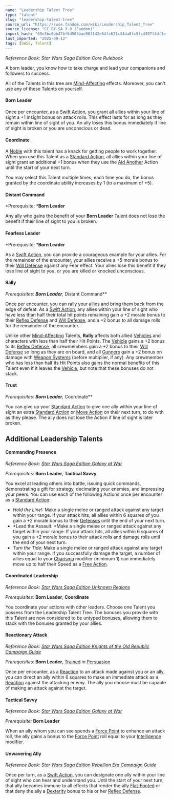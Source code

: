 ```yaml
---
name: "Leadership Talent Tree"
type: "talent"
slug: "leadership-talent-tree"
source_url: "https://swse.fandom.com/wiki/Leadership_Talent_Tree"
source_license: "CC BY-SA 3.0 (Fandom)"
import_hash: "65e3bc6bb47bf6d503bae98f142e64fc621c34da8fc5fc4397f4df1ef8692957"
last_imported: "2025-09-12"
tags: [SWSE, Talent]
---
```

*Reference Book: Star Wars Saga Edition Core Rulebook*

A born leader, you know how to take charge and lead your companions and followers to success.

All of the Talents in this tree are [Mind-Affecting](https://swse.fandom.com/wiki/Mind-Affecting) effects. Moreover, you can't use any of these Talents on yourself.

#### **Born Leader**
Once per encounter, as a [Swift Action](https://swse.fandom.com/wiki/Swift_Action), you grant all allies within your line of sight a +1 insight bonus on attack rolls. This effect lasts for as long as they remain within line of sight of you. An ally loses this bonus immediately if line of sight is broken or you are unconscious or dead.

#### **Coordinate**
A [Noble](https://swse.fandom.com/wiki/Noble) with this talent has a knack for getting people to work together. When you use this Talent as a [Standard Action](https://swse.fandom.com/wiki/Standard_Action), all allies within your line of sight grant an additional +1 bonus when they use the [Aid Another](https://swse.fandom.com/wiki/Aid_Another) Action until the start of your next turn.

You may select this Talent multiple times; each time you do, the bonus granted by the coordinate ability increases by 1 (to a maximum of +5).

#### **Distant Command**
*Prerequisite: ***Born Leader**

Any ally who gains the benefit of your **Born Leader** Talent does not lose the benefit if their line of sight to you is broken.

#### **Fearless Leader**
*Prerequisite: ***Born Leader**

As a [Swift Action](https://swse.fandom.com/wiki/Swift_Action), you can provide a courageous example for your allies. For the remainder of the encounter, your allies receive a +5 morale bonus to their [Will Defense](https://swse.fandom.com/wiki/Will_Defense) against any Fear effect. Your allies lose this benefit if they lose line of sight to you, or you are killed or knocked unconscious.

#### **Rally**
*Prerequisites: ***Born Leader**,** Distant Command**

Once per encounter, you can rally your allies and bring them back from the edge of defeat. As a [Swift Action](https://swse.fandom.com/wiki/Swift_Action), any allies within your line of sight who have less than half their total hit points remaining gain a +2 morale bonus to their [Reflex Defense](https://swse.fandom.com/wiki/Reflex_Defense) and [Will Defense](https://swse.fandom.com/wiki/Will_Defense), and a +2 bonus to all damage rolls for the remainder of the encounter.

Unlike other [Mind-Affecting](https://swse.fandom.com/wiki/Mind-Affecting) Talents, **Rally** affects both allied [Vehicles](https://swse.fandom.com/wiki/Vehicles) and characters with less than half their Hit Points. The [Vehicle](https://swse.fandom.com/wiki/Vehicle) gains a +2 bonus to its [Reflex Defense](https://swse.fandom.com/wiki/Reflex_Defense), all crewmembers gain a +2 bonus to their [Will Defense](https://swse.fandom.com/wiki/Will_Defense) so long as they are on board, and all [Gunners](https://swse.fandom.com/wiki/Gunners) gain a +2 bonus on damage with [Weapon Systems](https://swse.fandom.com/wiki/Weapon_Systems) (before multiplier, if any). Any crewmember who has less than half its Hit Points also gains the normal benefits of this Talent even if it leaves the [Vehicle](https://swse.fandom.com/wiki/Vehicle), but note that these bonuses do not stack.

#### **Trust**
*Prerequisites: ***Born Leader**,** Coordinate**

You can give up your [Standard Action](https://swse.fandom.com/wiki/Standard_Action) to give one ally within your line of sight an extra [Standard Action](https://swse.fandom.com/wiki/Standard_Action) or [Move Action](https://swse.fandom.com/wiki/Move_Action) on their next turn, to do with as they please. The ally does not lose the Action if line of sight is later broken.

## Additional Leadership Talents

#### **Commanding Presence**
*Reference Book: [Star Wars Saga Edition Galaxy at War](https://swse.fandom.com/wiki/Star_Wars_Saga_Edition_Galaxy_at_War)*

*Prerequisites:* **Born Leader**, **Tactical Savvy**

You excel at leading others into battle, issuing quick commands, demonstrating a gift for strategy, decimating your enemies, and impressing your peers. You can use each of the following Actions once per encounter as a [Standard Action](https://swse.fandom.com/wiki/Standard_Action):
- *Hold the Line!:* Make a single melee or ranged attack against any target within your range. If your attack hits, all allies within 6 squares of you gain a +2 morale bonus to their [Defenses](https://swse.fandom.com/wiki/Defenses) until the end of your next turn.
- *Lead the Assault: *Make a single melee or ranged attack against any target within your range. If your attack hits, all allies within 6 squares of you gain a +2 morale bonus to their attack rolls and damage rolls until the end of your next turn.
- *Turn the Tide:* Make a single melee or ranged attack against any target within your range. If you successfully damage the target, a number of allies equal to your [Charisma](https://swse.fandom.com/wiki/Charisma) modifier (minimum 1) can immediately move up to half their Speed as a [Free Action](https://swse.fandom.com/wiki/Free_Action).

#### **Coordinated Leadership**
*Reference Book: [Star Wars Saga Edition Unknown Regions](https://swse.fandom.com/wiki/Star_Wars_Saga_Edition_Unknown_Regions)*

*Prerequisites:* **Born Leader**, **Coordinate**

You coordinate your actions with other leaders. Choose one Talent you possess from the Leadership Talent Tree. The bonuses you provide with this Talent are now considered to be untyped bonuses, allowing them to stack with the bonuses granted by your allies.

#### **Reactionary Attack**
*Reference Book: [Star Wars Saga Edition Knights of the Old Republic Campaign Guide](https://swse.fandom.com/wiki/Star_Wars_Saga_Edition_Knights_of_the_Old_Republic_Campaign_Guide)*

*Prerequisites:* **Born Leader**, [Trained](https://swse.fandom.com/wiki/Trained) in [Persuasion](https://swse.fandom.com/wiki/Persuasion)

Once per encounter, as a [Reaction](https://swse.fandom.com/wiki/Reaction) to an attack made against you or an ally, you can direct an ally within 6 squares to make an immediate attack as a [Reaction](https://swse.fandom.com/wiki/Reaction) against the attacking enemy. The ally you choose must be capable of making an attack against the target.

#### **Tactical Savvy**
*Reference Book: [Star Wars Saga Edition Galaxy at War](https://swse.fandom.com/wiki/Star_Wars_Saga_Edition_Galaxy_at_War)*

*Prerequisite:* **Born Leader**

When an ally whom you can see spends a [Force Point](https://swse.fandom.com/wiki/Force_Point) to enhance an attack roll, the ally gains a bonus to the [Force Point](https://swse.fandom.com/wiki/Force_Point) roll equal to your [Intelligence](https://swse.fandom.com/wiki/Intelligence) modifier.

#### **Unwavering Ally**
*Reference Book: [Star Wars Saga Edition Rebellion Era Campaign Guide](https://swse.fandom.com/wiki/Star_Wars_Saga_Edition_Rebellion_Era_Campaign_Guide)*

Once per turn, as a [Swift Action](https://swse.fandom.com/wiki/Swift_Action), you can designate one ally within your line of sight who can hear and understand you. Until the start of your next turn, that ally becomes immune to all effects that render the ally [Flat-Footed](https://swse.fandom.com/wiki/Flat-Footed) or that deny the ally a [Dexterity](https://swse.fandom.com/wiki/Dexterity) bonus to his or her [Reflex Defense](https://swse.fandom.com/wiki/Reflex_Defense).